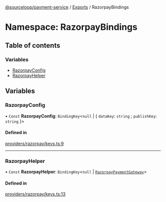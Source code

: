[@sourceloop/payment-service](../README.md) / [Exports](../modules.md) / RazorpayBindings

# Namespace: RazorpayBindings

## Table of contents

### Variables

- [RazorpayConfig](RazorpayBindings.md#razorpayconfig)
- [RazorpayHelper](RazorpayBindings.md#razorpayhelper)

## Variables

### RazorpayConfig

• `Const` **RazorpayConfig**: `BindingKey`<``null`` \| { `dataKey`: `string` ; `publishKey`: `string`  }\>

#### Defined in

[providers/razorpay/keys.ts:9](https://github.com/sourcefuse/loopback4-microservice-catalog/blob/68ec38a2a/services/payment-service/src/providers/razorpay/keys.ts#L9)

___

### RazorpayHelper

• `Const` **RazorpayHelper**: `BindingKey`<``null`` \| [`RazorpayPaymentGateway`](../interfaces/RazorpayPaymentGateway.md)\>

#### Defined in

[providers/razorpay/keys.ts:13](https://github.com/sourcefuse/loopback4-microservice-catalog/blob/68ec38a2a/services/payment-service/src/providers/razorpay/keys.ts#L13)
